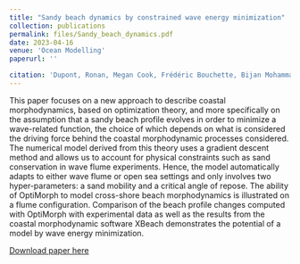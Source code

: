 ```yaml
---
title: "Sandy beach dynamics by constrained wave energy minimization"
collection: publications
permalink: files/Sandy_beach_dynamics.pdf
date: 2023-04-16
venue: 'Ocean Modelling'
paperurl: ''

citation: 'Dupont, Ronan, Megan Cook, Frédéric Bouchette, Bijan Mohammadi, and Samuel Meulé (2023). “Sandy beach dynamics by constrained wave energy minimization”. In: Ocean Modelling, p. 102197. DOI: doi.org/10.1016/j.ocemod.2023.102197.'
---
```

This paper focuses on a new approach to describe coastal morphodynamics, based on optimization theory, and more specifically on the assumption that a sandy beach profile evolves in order to minimize a wave-related function, the choice of which depends on what is considered the driving force behind the coastal morphodynamic processes considered. The numerical model derived from this theory uses a gradient descent method and allows us to account for physical constraints such as sand conservation in wave flume experiments. Hence, the model automatically adapts to either wave flume or open sea settings and only involves two hyper-parameters: a sand mobility and a critical angle of repose. The ability of OptiMorph to model cross-shore beach morphodynamics is illustrated on a flume configuration. Comparison of the beach profile changes computed with OptiMorph with experimental data as well as the results from the coastal morphodynamic software XBeach demonstrates the potential of a model by wave energy minimization.

[Download paper here](http://ronan-dupont.github.io/files/Sandy_beach_dynamics.pdf)

